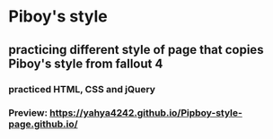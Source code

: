 # Piboy's style
## practicing different style of page that copies Piboy's style from fallout 4
### practiced HTML, CSS and jQuery
### Preview: https://yahya4242.github.io/Pipboy-style-page.github.io/
